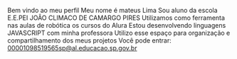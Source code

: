 Bem vindo ao meu perfil
Meu nome é mateus Lima
Sou aluno da escola E.E.PEI JOÂO CLIMACO DE CAMARGO PIRES
Utilizamos como ferramenta nas aulas de robótica os cursos do Alura
Estou desenvolvendo linguagens JAVASCRIPT com minha professora
Utilizo esse espaço para organização e compartilhamento dos meus projetos
Você pode entrar: 00001098519565sp@al.educacao.sp.gov.br
